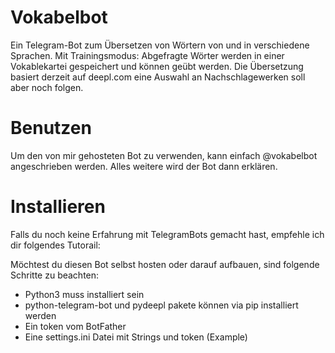 # Vokabelbot
Ein Telegram-Bot zum Übersetzen von Wörtern von und in verschiedene Sprachen. Mit Trainingsmodus: Abgefragte Wörter werden in einer Vokablekartei gespeichert und können geübt werden.
Die Übersetzung basiert derzeit auf deepl.com eine Auswahl an Nachschlagewerken
soll aber noch folgen.

# Benutzen
Um den von mir gehosteten Bot zu verwenden, kann einfach @vokabelbot
angeschrieben werden. Alles weitere wird der Bot dann erklären.

# Installieren
Falls du noch keine Erfahrung mit TelegramBots gemacht hast, empfehle ich dir
folgendes Tutorail:

Möchtest du diesen Bot selbst hosten oder darauf aufbauen, sind folgende
Schritte zu beachten:
* Python3 muss installiert sein
* python-telegram-bot und pydeepl pakete können via pip installiert werden
* Ein token vom BotFather
* Eine settings.ini Datei mit Strings und token (Example)
